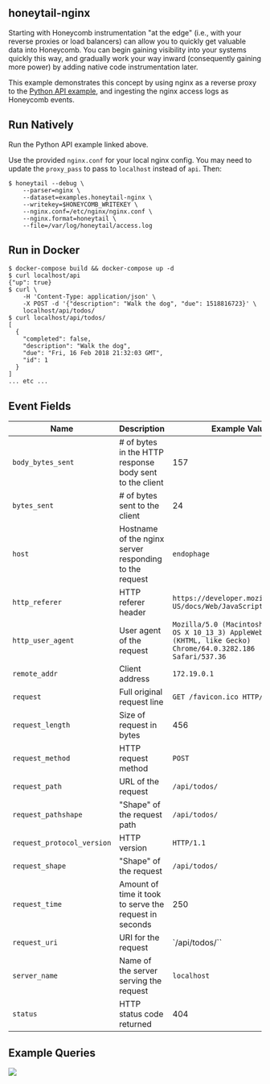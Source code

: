 ## honeytail-nginx

Starting with Honeycomb instrumentation "at the edge" (i.e., with your reverse
proxies or load balancers) can allow you to quickly get valuable data into
Honeycomb. You can begin gaining visibility into your systems quickly this way,
and gradually work your way inward (consequently gaining more power) by adding
native code instrumentation later.

This example demonstrates this concept by using nginx as a reverse proxy to the
[Python API
example](https://github.com/honeycombio/examples/tree/main/python-api), and
ingesting the nginx access logs as Honeycomb events.

## Run Natively

Run the Python API example linked above.

Use the provided `nginx.conf` for your local nginx config. You may need to
update the `proxy_pass` to pass to `localhost` instead of `api`. Then:

```
$ honeytail --debug \
    --parser=nginx \
    --dataset=examples.honeytail-nginx \
    --writekey=$HONEYCOMB_WRITEKEY \
    --nginx.conf=/etc/nginx/nginx.conf \
    --nginx.format=honeytail \
    --file=/var/log/honeytail/access.log
```

## Run in Docker

```
$ docker-compose build && docker-compose up -d
$ curl localhost/api
{"up": true}
$ curl \
    -H 'Content-Type: application/json' \
    -X POST -d '{"description": "Walk the dog", "due": 1518816723}' \
    localhost/api/todos/
$ curl localhost/api/todos/
[
  {
    "completed": false,
    "description": "Walk the dog",
    "due": "Fri, 16 Feb 2018 21:32:03 GMT",
    "id": 1
  }
]
... etc ...
```

## Event Fields

| **Name** | **Description** | **Example Value** |
| --- | --- | --- |
| `body_bytes_sent` | # of bytes in the HTTP response body sent to the client | 157 |
| `bytes_sent` | # of bytes sent to the client | 24  |
| `host` | Hostname of the nginx server responding to the request | `endophage` |
| `http_referer` | HTTP referer header | `https://developer.mozilla.org/en-US/docs/Web/JavaScript` |
| `http_user_agent` | User agent of the request | `Mozilla/5.0 (Macintosh; Intel Mac OS X 10_13_3) AppleWebKit/537.36 (KHTML, like Gecko) Chrome/64.0.3282.186 Safari/537.36` |
| `remote_addr` | Client address | `172.19.0.1` |
| `request` | Full original request line | `GET /favicon.ico HTTP/1.1` |
| `request_length` | Size of request in bytes | 456 |
| `request_method` | HTTP request method | `POST` |
| `request_path` | URL of the request | `/api/todos/` |
| `request_pathshape` | "Shape" of the request path | `/api/todos/` |
| `request_protocol_version` | HTTP version | `HTTP/1.1` |
| `request_shape` | "Shape" of the request | `/api/todos/` |
| `request_time` | Amount of time it took to serve the request in seconds | 250 |
| `request_uri` | URI for the request | `/api/todos/`` |
| `server_name` | Name of the server serving the request | `localhost` |
| `status` | HTTP status code returned | 404 |

## Example Queries

![](https://raw.githubusercontent.com/honeycombio/examples/main/_internal/honeytail-nginx-q1.png)
